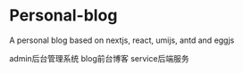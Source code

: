 # Personal-blog
A personal blog based on nextjs, react, umijs, antd and eggjs

admin后台管理系统
blog前台博客
service后端服务
